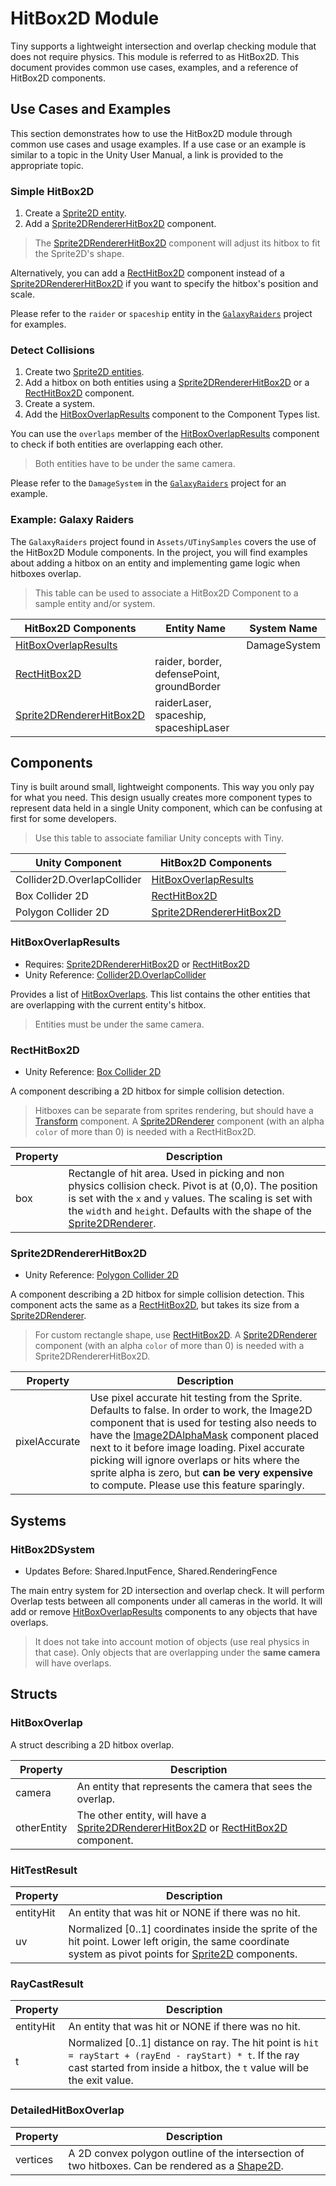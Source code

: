 # HitBox2D Module

Tiny supports a lightweight intersection and overlap checking module that does not require physics. This module is referred to as HitBox2D. This document provides common use cases, examples, and a reference of HitBox2D components.

## Use Cases and Examples

This section demonstrates how to use the HitBox2D module through common use cases and usage examples. If a use case or an example is similar to a topic in the Unity User Manual, a link is provided to the appropriate topic.

### Simple HitBox2D

1. Create a [Sprite2D entity](./manual-module-core2d.md#simple-sprite-rendering).
2. Add a [Sprite2DRendererHitBox2D](#sprite2drendererhitbox2d) component.

> The [Sprite2DRendererHitBox2D](#sprite2drendererhitbox2d) component will adjust its hitbox to fit the Sprite2D's shape.

Alternatively, you can add a [RectHitBox2D](#recthitbox2d) component instead of a [Sprite2DRendererHitBox2D](#sprite2drendererhitbox2d) if you want to specify the hitbox's position and scale.

Please refer to the `raider` or `spaceship` entity in the [`GalaxyRaiders`](#example-galaxy-raiders) project for examples.

### Detect Collisions

1. Create two [Sprite2D entities](./manual-module-core2d.md#simple-sprite-rendering).
2. Add a hitbox on both entities using a [Sprite2DRendererHitBox2D](#sprite2drendererhitbox2d) or a [RectHitBox2D](#recthitbox2d) component.
3. Create a system.
4. Add the [HitBoxOverlapResults](#hitboxoverlapresults) component to the Component Types list.

You can use the `overlaps` member of the [HitBoxOverlapResults](#hitboxoverlapresults) component to check if both entities are overlapping each other.

> Both entities have to be under the same camera.

Please refer to the `DamageSystem` in the [`GalaxyRaiders`](#example-galaxy-raiders) project for an example.

### Example: Galaxy Raiders

The `GalaxyRaiders` project found in `Assets/UTinySamples` covers the use of the HitBox2D Module components. In the project, you will find examples about adding a hitbox on an entity and implementing game logic when hitboxes overlap.

> This table can be used to associate a HitBox2D Component to a sample entity and/or system.

| HitBox2D Components | Entity Name | System Name |
| ------------- | ------------- | ------------- |
| [HitBoxOverlapResults](#hitboxoverlapresults) |  | DamageSystem |
| [RectHitBox2D](#recthitbox2d) | raider, border, defensePoint, groundBorder  |  |
| [Sprite2DRendererHitBox2D](#sprite2drendererhitbox2d) | raiderLaser, spaceship, spaceshipLaser |  |

## Components

Tiny is built around small, lightweight components. This way you only pay for what you need. This design usually creates more component types to represent data held in a single Unity component, which can be confusing at first for some developers.

> Use this table to associate familiar Unity concepts with Tiny.

| Unity Component            | HitBox2D Components                                   |
| -------------------------- | ----------------------------------------------------- |
| Collider2D.OverlapCollider | [HitBoxOverlapResults](#hitboxoverlapresults)         |
| Box Collider 2D            | [RectHitBox2D](#recthitbox2d)                         |
| Polygon Collider 2D        | [Sprite2DRendererHitBox2D](#sprite2drendererhitbox2d) |

### HitBoxOverlapResults

* Requires: [Sprite2DRendererHitBox2D](#sprite2drendererhitbox2d) or [RectHitBox2D](#recthitbox2d)
* Unity Reference: [Collider2D.OverlapCollider](https://docs.unity3d.com/ScriptReference/Collider2D.OverlapCollider.html)

Provides a list of [HitBoxOverlaps](#hitboxoverlap). This list contains the other entities that are overlapping with the current entity's hitbox.

> Entities must be under the same camera.

### RectHitBox2D

* Unity Reference: [Box Collider 2D](https://docs.unity3d.com/Manual/class-BoxCollider2D.html)

A component describing a 2D hitbox for simple collision detection.

> Hitboxes can be separate from sprites rendering, but should have a [Transform](./manual-module-core2d.md#transform) component. A [Sprite2DRenderer](./manual-module-core2d.md#sprite2drenderer) component (with an alpha `color` of more than 0) is needed with a RectHitBox2D.

|Property|Description|
|--------|-----------|
|box|Rectangle of hit area. Used in picking and non physics collision check. Pivot is at (0,0). The position is set with the `x` and `y` values. The scaling is set with the `width` and `height`. Defaults with the shape of the [Sprite2DRenderer](./manual-module-core2d.md#sprite2drenderer).|

### Sprite2DRendererHitBox2D

* Unity Reference: [Polygon Collider 2D](https://docs.unity3d.com/Manual/class-PolygonCollider2D.html)

A component describing a 2D hitbox for simple collision detection. This component acts the same as a [RectHitBox2D](#recthitbox2d), but takes its size from a [Sprite2DRenderer](./manual-module-core2d.md#sprite2drenderer).

> For custom rectangle shape, use [RectHitBox2D](#recthitbox2d). A [Sprite2DRenderer](./manual-module-core2d.md#sprite2drenderer) component (with an alpha `color` of more than 0) is needed with a Sprite2DRendererHitBox2D.

|Property|Description|
|--------|-----------|
|pixelAccurate|Use pixel accurate hit testing from the Sprite. Defaults to false. In order to work, the Image2D component that is used for testing also needs to have the [Image2DAlphaMask](./manual-module-core2d.md#image2dalphamask) component placed next to it before image loading. Pixel accurate picking will ignore overlaps or hits where the sprite alpha is zero, but **can be very expensive** to compute. Please use this feature sparingly.|

## Systems

### HitBox2DSystem

* Updates Before: Shared.InputFence, Shared.RenderingFence

The main entry system for 2D intersection and overlap check. It will perform Overlap tests between all components under all cameras in the world. It will add or remove [HitBoxOverlapResults](#hitboxoverlapresults) components to any objects that have overlaps.

> It does not take into account motion of objects (use real physics in that case). Only objects that are overlapping under the **same camera** will have overlaps.

## Structs

### HitBoxOverlap

A struct describing a 2D hitbox overlap.

|Property|Description|
|--------|-----------|
|camera|An entity that represents the camera that sees the overlap.|
|otherEntity|The other entity, will have a [Sprite2DRendererHitBox2D](#sprite2drendererhitbox2d) or [RectHitBox2D](#recthitbox2d) component.|

### HitTestResult

|Property|Description|
|--------|-----------|
|entityHit|An entity that was hit or NONE if there was no hit.|
|uv|Normalized [0..1] coordinates inside the sprite of the hit point. Lower left origin, the same coordinate system as pivot points for [Sprite2D](./manual-module-core2d.md#sprite2d) components.|

### RayCastResult

|Property|Description|
|--------|-----------|
|entityHit|An entity that was hit or NONE if there was no hit.|
|t|Normalized [0..1] distance on ray. The hit point is `hit = rayStart + (rayEnd - rayStart) * t`. If the ray cast started from inside a hitbox, the `t` value will be the exit value.|

### DetailedHitBoxOverlap

|Property|Description|
|--------|-----------|
|vertices|A 2D convex polygon outline of the intersection of two hitboxes. Can be rendered as a [Shape2D](./manual-module-core2d.md#shape2d).|
